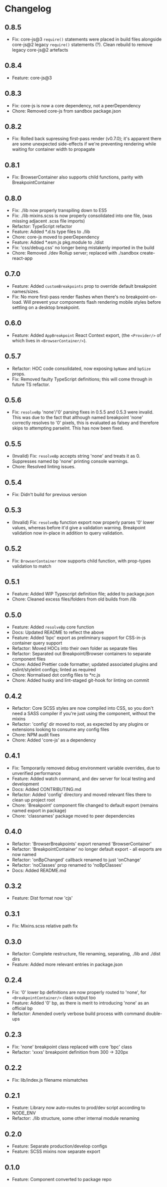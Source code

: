 # Changelog

## 0.8.5

- Fix: core-js@3 `require()` statements were placed in build files alongside core-js@2 legacy `require()` statements (?). Clean rebuild to remove legacy core-js@2 artefacts

## 0.8.4

- Feature: core-js@3

## 0.8.3

- Fix: core-js is now a core dependency, not a peerDependency
- Chore: Removed core-js from sandbox package.json

## 0.8.2

- Fix: Rolled back supressing first-pass render (v0.7.0); it's apparent there are some unexpected side-effects if we're preventing rendering while waiting for container width to propagate

## 0.8.1

- Fix: BrowserContainer also supports child functions, parity with BreakpointContainer

## 0.8.0

- Fix: ./lib now properly transpiling down to ES5
- Fix: ./lib mixins.scss is now properly consolidated into one file, (was missing adjacent .scss file imports)
- Refactor: TypeScript refactor
- Feature: Added \*.d.ts type files to ./lib
- Chore: core-js moved to peerDependency
- Feature: Added \*.esm.js pkg.module to ./dist
- Fix: 'css/debug.css' no longer being mistakenly imported in the build
- Chore: Removed ./dev Rollup server; replaced with ./sandbox create-react-app

## 0.7.0

- Feature: Added `customBreakpoints` prop to override default breakpoint names/sizes.
- Fix: No more first-pass render flashes when there's no breakpoint-on-load. Will prevent your components flash rendering mobile styles before settling on a desktop breakpoint.

## 0.6.0

- Feature: Added `AppBreakpoint` React Context export, (the `<Provider/>` of which lives in `<BrowserContainer/>`).

## 0.5.7

- Refactor: HOC code consolidated, now exposing `bpName` and `bpSize` props.
- Fix: Removed faulty TypeScript definitions; this will come through in future TS refactor.

## 0.5.6

- Fix: `resolveBp` 'none'/'0' parsing fixes in 0.5.5 and 0.5.3 were invalid. This was due to the fact that although named breakpoint 'none' correctly resolves to '0' pixels, this is evaluated as falsey and therefore skips to attempting parseInt. This has now been fixed.

## 0.5.5

- (Invalid) Fix: `resolveBp` accepts string 'none' and treats it as 0. Suppresses named bp 'none' printing console warnings.
- Chore: Resolved linting issues.

## 0.5.4

- Fix: Didn't build for previous version

## 0.5.3

- (Invalid) Fix: `resolveBp` function export now properly parses '0' lower values, whereas before it'd give a validation warning. Breakpoint validation now in-place in addition to query validation.

## 0.5.2

- Fix: `BrowserContainer` now supports child function, with prop-types validation to match

## 0.5.1

- Feature: Added WIP Typescript definition file; added to package.json
- Chore: Cleaned excess files/folders from old builds from /lib

## 0.5.0

- Feature: Added `resolveBp` core function
- Docs: Updated README to reflect the above
- Feature: Added 'bpc' export as preliminary support for CSS-in-js container query support
- Refactor: Moved HOCs into their own folder as separate files
- Refactor: Separated out Breakpoint/Browser containers to separate component files
- Chore: Added Prettier code formatter; updated associated plugins and eslint/stylelint configs; linted as required
- Chore: Normalised dot config files to \*rc.js
- Chore: Added husky and lint-staged git-hook for linting on commit

## 0.4.2

- Refactor: Core SCSS styles are now compiled into CSS, so you don't need a SASS compiler if you're just using the component, without the mixins
- Refactor: 'config' dir moved to root, as expected by any plugins or extensions looking to consume any config files
- Chore: NPM audit fixes
- Chore: Added 'core-js' as a dependency

## 0.4.1

- Fix: Temporarily removed debug environment variable overrides, due to unverified performance
- Feature: Added watch command, and dev server for local testing and development
- Docs: Added CONTRIBUTING.md
- Refactor: Added 'config' directory and moved relevant files there to clean up project root
- Chore: 'Breakpoint' component file changed to default export (remains named export in package)
- Chore: 'classnames' package moved to peer dependencies

## 0.4.0

- Refactor: 'BrowserBreakpoints' export renamed 'BrowserContainer'
- Refactor: 'BreakpointContainer' no longer default export - all exports are now named
- Refactor: 'onBpChanged' callback renamed to just 'onChange'
- Refactor: 'noClasses' prop renamed to 'noBpClasses'
- Docs: Added README.md

## 0.3.2

- Feature: Dist format now 'cjs'

## 0.3.1

- Fix: Mixins.scss relative path fix

## 0.3.0

- Refactor: Complete restructure, file renaming, separating, ./lib and ./dist dirs
- Feature: Added more relevant entries in package.json

## 0.2.4

- Fix: '0' lower bp definitions are now properly routed to 'none', for `<BreakpointContainer/>` class output too
- Feature: Added '0' bp, as there is merit to introducing 'none' as an official bp
- Refactor: Amended overly verbose build process with command double-ups

## 0.2.3

- Fix: 'none' breakpoint class replaced with core 'bpc' class
- Refactor: 'xxxs' breakpoint definition from 300 -> 320px

## 0.2.2

- Fix: lib/index.js filename mismatches

## 0.2.1

- Feature: Library now auto-routes to prod/dev script according to NODE_ENV
- Refactor: ./lib structure, some other internal module renaming

## 0.2.0

- Feature: Separate production/develop configs
- Feature: SCSS mixins now separate export

## 0.1.0

- Feature: Component converted to package repo

